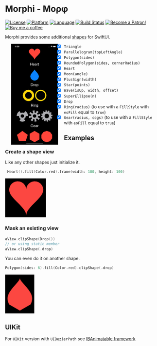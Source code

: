 # Morphi - Μορφ

[![License](https://img.shields.io/badge/license-MIT-blue.svg?style=flat)](http://mit-license.org)
[![Platform](http://img.shields.io/badge/platform-macos_ios_osx_tvos-lightgrey.svg?style=flat)](https://developer.apple.com/resources/)
[![Language](http://img.shields.io/badge/language-swift-orange.svg?style=flat)](https://developer.apple.com/swift)
[![Build Status](https://travis-ci.org/phimage/morphi.svg)](https://travis-ci.org/phimage/morphi)
<a href="https://www.patreon.com/phimage">
<img src="https://c5.patreon.com/external/logo/become_a_patron_button.png" alt="Become a Patron!" height="20">
</a>
<a href="https://paypal.me/ericphimage">
<img src="https://buymecoffee.intm.org/img/button-paypal-white.png" alt="Buy me a coffee" height="20">
</a>

Morphi provides some additional [shapes](https://developer.apple.com/documentation/swiftui/shape) for SwiftUI.

<img align="left" hspace="20" src="/Example/Screen.png" alt="Screen shot" height="333">

- [x] `Triangle`
- [x] `Parallelogram(topLeftAngle)`
- [x] `Polygon(sides)`
- [x] `RoundedPolygon(sides, cornerRadius)`
- [x] `Heart`
- [x] `Moon(angle)`
- [x] `PlusSign(width)`
- [x] `Star(points)`
- [x] `Wave(isUp, width, offset)`
- [x] `SuperEllipse(n)`
- [x] `Drop`
- [x] `Ring(radius)` (to use with a `FillStyle` with `eoFill` equal to `true`)
- [x] `Gear(radius, cogs)` (to use with a `FillStyle` with `eoFill` equal to `true`)

## Examples

### Create a shape view

Like any other shapes just initialize it.

```swift
 Heart().fill(Color.red).frame(width: 100, height: 100)
 ```
 
 <img  src="/Example/Heart.png" alt="Heart" height="128">
 
 ### Mask an existing view
 
 ```swift
 aView.clipShape(Drop())
 // or using static member
 aView.clipShape(.drop)
```

You can even do it on another shape.
```swift
Polygon(sides: 6).fill(Color.red).clipShape(.drop)
```
<img  src="/Example/PolygonDrop.png" alt="PolygonDrop" height="128">

## UIKit

For `UIKit` version with `UIBezierPath` see [IBAnimatable framework](https://github.com/IBAnimatable/IBAnimatable/)
